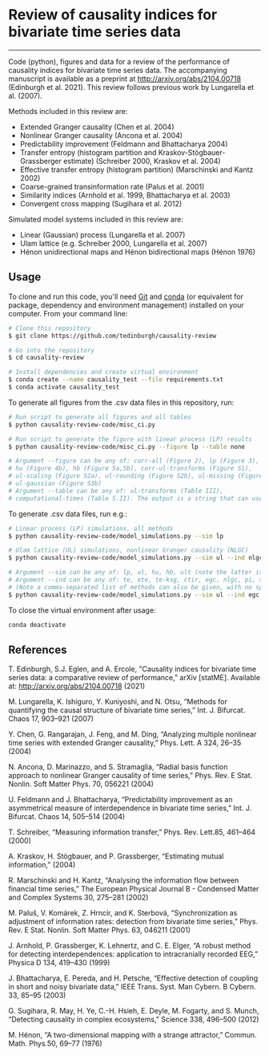 # Review of causality indices for bivariate time series data
---
Code (python), figures and data for a review of the performance of causality indices for bivariate time series data. The accompanying manuscript is available as a preprint at http://arxiv.org/abs/2104.00718 (Edinburgh et al. 2021). This review follows previous work by Lungarella et al. (2007).

Methods included in this review are:
* Extended Granger causality (Chen et al. 2004)
* Nonlinear Granger causality (Ancona et al. 2004)
* Predictability improvement (Feldmann and Bhattacharya 2004)
* Transfer entropy (histogram partition and Kraskov-Stögbauer-Grassberger estimate) (Schreiber 2000, Kraskov et al. 2004)
* Effective transfer entropy (histogram partition) (Marschinski and Kantz 2002)
* Coarse-grained transinformation rate (Palus et al. 2001)
* Similarity indices (Arnhold et al. 1999, Bhattacharya et al. 2003)
* Convergent cross mapping (Sugihara et al. 2012)

Simulated model systems included in this review are:
* Linear (Gaussian) process (Lungarella et al. 2007)
* Ulam lattice (e.g. Schreiber 2000, Lungarella et al. 2007)
* Hénon unidirectional maps and Hénon bidirectional maps (Hénon 1976)

## Usage

To clone and run this code, you'll need [Git](https://git-scm.com) and [conda](https://docs.conda.io) (or equivalent for package, dependency and environment management) installed on your computer. From your command line:

```bash
# Clone this repository
$ git clone https://github.com/tedinburgh/causality-review

# Go into the repository
$ cd causality-review

# Install dependencies and create virtual environment
$ conda create --name causality_test --file requirements.txt
$ conda activate causality_test
```

To generate all figures from the .csv data files in this repository, run: 

```bash
# Run script to generate all figures and all tables
$ python causality-review-code/misc_ci.py

# Run script to generate the figure with linear process (LP) results
$ python causality-review-code/misc_ci.py --figure lp --table none

# Argument --figure can be any of: corr-all (Figure 2), lp (Figure 3), ul (Figure 4a)
# hu (Figure 4b), hb (Figure 5a,5b), corr-ul-transforms (Figure S1), 
# ul-scaling (Figure S2a), ul-rounding (Figure S2b), ul-missing (Figure S3a), 
# ul-gaussian (Figure S3b)
# Argument --table can be any of: ul-transforms (Table III), 
# computational-times (Table S.II). The output is a string that can used in a .tex file. 
```

To generate .csv data files, run e.g.:

```bash
# Linear process (LP) simulations, all methods
$ python causality-review-code/model_simulations.py --sim lp

# Ulam lattice (UL) simulations, nonlinear Granger causality (NLGC)
$ python causality-review-code/model_simulations.py --sim ul --ind nlgc

# Argument --sim can be any of: lp, ul, hu, hb, ult (note the latter is transformations)
# Argument --ind can be any of: te, ete, te-ksg, ctir, egc, nlgc, pi, si1, si2, ccm
# (Note a comma-separated list of methods can also be given, with no spaces, e.g.)
$ python causality-review-code/model_simulations.py --sim ul --ind egc,nlgc,ccm

```

To close the virtual environment after usage:

```bash
conda deactivate
```

## References

T. Edinburgh, S.J. Eglen, and A. Ercole, "Causality indices for bivariate time series data: a comparative review of performance," arXiv [statME]. Available at: http://arxiv.org/abs/2104.00718 (2021)

M. Lungarella, K. Ishiguro, Y. Kuniyoshi, and N. Otsu, “Methods for quantifying the causal structure of bivariate time series,” Int. J. Bifurcat. Chaos 17, 903–921 (2007)

Y. Chen, G. Rangarajan, J. Feng,  and M. Ding, “Analyzing multiple nonlinear time series with extended Granger causality,” Phys. Lett. A 324, 26–35 (2004)

N. Ancona, D. Marinazzo, and S. Stramaglia, “Radial basis function approach to nonlinear Granger causality of time series,” Phys. Rev. E Stat. Nonlin. Soft Matter Phys. 70, 056221 (2004)

U. Feldmann and J. Bhattacharya, “Predictability improvement as an asymmetrical measure of interdependence in bivariate time series,” Int. J. Bifurcat. Chaos 14, 505–514 (2004)

T. Schreiber, “Measuring information transfer,” Phys. Rev. Lett.85, 461–464 (2000)

A. Kraskov, H. Stögbauer, and P. Grassberger, “Estimating mutual information,” (2004)

R. Marschinski and H. Kantz, “Analysing the information flow between financial time series,” The European Physical Journal B - Condensed Matter and Complex Systems 30, 275–281 (2002)

M. Paluš, V. Komárek, Z. Hrncír, and K. Sterbová, “Synchronization as adjustment of information rates: detection from bivariate time series,” Phys. Rev. E Stat. Nonlin. Soft Matter Phys. 63, 046211 (2001)

J. Arnhold, P. Grassberger, K. Lehnertz, and C. E. Elger, “A robust method for detecting interdependences: application to intracranially recorded EEG,” Physica D 134, 419–430 (1999)

J. Bhattacharya, E. Pereda, and H. Petsche, “Effective detection of coupling in short and noisy bivariate data,” IEEE Trans. Syst. Man Cybern. B Cybern. 33, 85–95 (2003)

G. Sugihara,  R. May,  H. Ye,  C.-H. Hsieh,  E. Deyle,  M. Fogarty, and S. Munch, “Detecting causality in complex ecosystems,” Science 338, 496–500 (2012)

M. Hénon, “A two-dimensional mapping with a strange attractor,” Commun. Math. Phys.50, 69–77 (1976)

